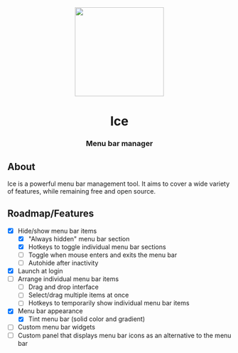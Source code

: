 <div align="center">
  <img src="https://github.com/jordanbaird/Ice/assets/90936861/0a0473d8-c660-400c-a780-4e8547f913c1" width=200 height=200>
  <h1>Ice</h1>
  <h3>Menu bar manager</h3>
</div>

## About

Ice is a powerful menu bar management tool. It aims to cover a wide variety of features, while remaining free and open source.

## Roadmap/Features

- [x] Hide/show menu bar items
  - [x] "Always hidden" menu bar section
  - [x] Hotkeys to toggle individual menu bar sections
  - [ ] Toggle when mouse enters and exits the menu bar
  - [ ] Autohide after inactivity
- [x] Launch at login
- [ ] Arrange individual menu bar items
  - [ ] Drag and drop interface
  - [ ] Select/drag multiple items at once
  - [ ] Hotkeys to temporarily show individual menu bar items
- [x] Menu bar appearance
  - [x] Tint menu bar (solid color and gradient)
- [ ] Custom menu bar widgets
- [ ] Custom panel that displays menu bar icons as an alternative to the menu bar
